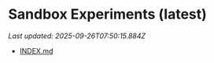 # Sandbox Experiments (latest)

_Last updated: 2025-09-26T07:50:15.884Z_

- [INDEX.md](EXPERIMENTS/INDEX.md)
